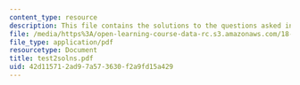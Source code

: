 ```yaml
---
content_type: resource
description: This file contains the solutions to the questions asked in the test.
file: /media/https%3A/open-learning-course-data-rc.s3.amazonaws.com/18-303-linear-partial-differential-equations-fall-2006/42d115712ad97a573630f2a9fd15a429_test2solns.pdf
file_type: application/pdf
resourcetype: Document
title: test2solns.pdf
uid: 42d11571-2ad9-7a57-3630-f2a9fd15a429
---
```

